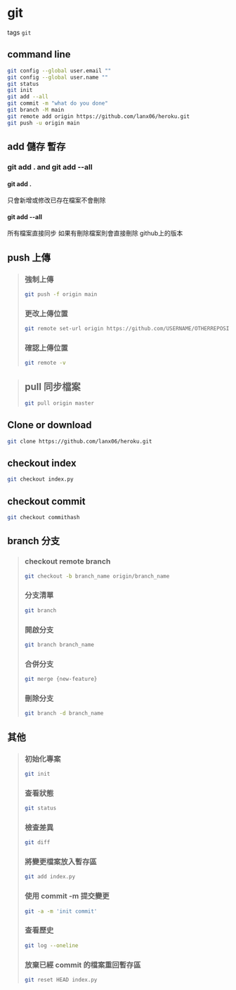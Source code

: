 # git
tags `git`

## command line
```bash
git config --global user.email ""
git config --global user.name ""
git status
git init
git add --all
git commit -m "what do you done"
git branch -M main
git remote add origin https://github.com/lanx06/heroku.git
git push -u origin main
```
## add 儲存 暫存
### git add . and git add --all
#### git add .
只會新增或修改已存在檔案不會刪除
#### git add --all
所有檔案直接同步
如果有刪除檔案則會直接刪除 github上的版本

## push 上傳
> ### 強制上傳
> ```bash
> git push -f origin main
> ```
> ### 更改上傳位置
> ```bash
> git remote set-url origin https://github.com/USERNAME/OTHERREPOSITORY.git
> ```
> ### 確認上傳位置
> ```bash
> git remote -v
> ```

> ## pull 同步檔案
> ```bash
> git pull origin master
> ```


## Clone or download
```bash
git clone https://github.com/lanx06/heroku.git
```

## checkout index
```bash
git checkout index.py
```
## checkout commit
```bash
git checkout commithash
```

## branch 分支
> ### checkout remote branch
> ```bash
> git checkout -b branch_name origin/branch_name
> ```
> ### 分支清單
> ```bash
> git branch 
> ```
> ### 開啟分支
> ```bash
> git branch branch_name
> ```
> ### 合併分支
> ```bash
> git merge {new-feature}
> ```
> ### 刪除分支
> ```bash
> git branch -d branch_name
> ```

## 其他

> ### 初始化專案
> ```bash
> git init
> ```
> ### 查看狀態
> ```bash
> git status
> ```
> ### 檢查差異
> ```bash
> git diff 
> ```
> ### 將變更檔案放入暫存區
> ```bash
> git add index.py
> ```
> ### 使用 commit -m 提交變更
> ```bash
> git -a -m 'init commit'
> ```
> ### 查看歷史
> ```bash
> git log --oneline
> ```
> ### 放棄已經 commit 的檔案重回暫存區
> ```bash
> git reset HEAD index.py
> ```

